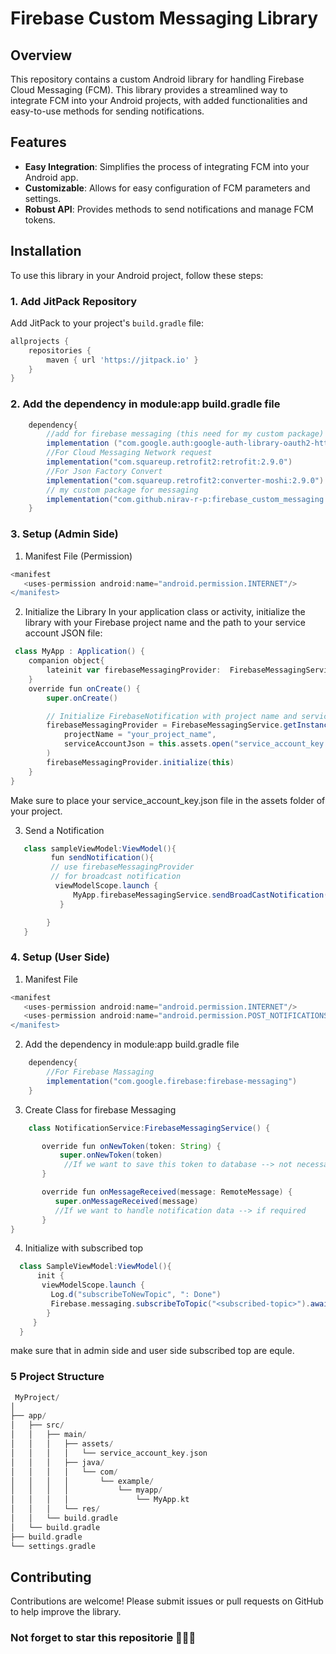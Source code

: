 # Firebase Custom Messaging Library

## Overview

This repository contains a custom Android library for handling Firebase Cloud Messaging (FCM). This library provides a streamlined way to integrate FCM into your Android projects, with added functionalities and easy-to-use methods for sending notifications.

## Features

- **Easy Integration**: Simplifies the process of integrating FCM into your Android app.
- **Customizable**: Allows for easy configuration of FCM parameters and settings.
- **Robust API**: Provides methods to send notifications and manage FCM tokens.

## Installation

To use this library in your Android project, follow these steps:

### 1. Add JitPack Repository

Add JitPack to your project's `build.gradle` file:

```groovy
allprojects {
    repositories {
        maven { url 'https://jitpack.io' }
    }
}
```

### 2. Add the dependency in module:app build.gradle file
```groovy
    dependency{
        //add for firebase messaging (this need for my custom package)
        implementation ("com.google.auth:google-auth-library-oauth2-http:1.17.0")
        //For Cloud Messaging Network request
        implementation("com.squareup.retrofit2:retrofit:2.9.0")
        //For Json Factory Convert
        implementation("com.squareup.retrofit2:converter-moshi:2.9.0")
        // my custom package for messaging
        implementation("com.github.nirav-r-p:firebase_custom_messaging:1.0.0")
    }
```

### 3. Setup (Admin Side)
 1. Manifest File (Permission)
 ```groovy
 <manifest
    <uses-permission android:name="android.permission.INTERNET"/>
</manifest>

```
   2. Initialize the Library
In your application class or activity, initialize the library with your Firebase project name and the path to your service account JSON file:
```groovy
 class MyApp : Application() {
    companion object{
        lateinit var firebaseMessagingProvider:  FirebaseMessagingService
    }
    override fun onCreate() {
        super.onCreate()

        // Initialize FirebaseNotification with project name and service account
        firebaseMessagingProvider = FirebaseMessagingService.getInstance(
            projectName = "your_project_name",
            serviceAccountJson = this.assets.open("service_account_key.json")
        )
        firebaseMessagingProvider.initialize(this)
    }
}

```
  Make sure to place your service_account_key.json file in the assets folder of your project.

  3. Send a Notification
```groovy
   class sampleViewModel:ViewModel(){
         fun sendNotification(){
         // use firebaseMessagingProvider
         // for broadcast notification
          viewModelScope.launch {
              MyApp.firebaseMessagingService.sendBroadCastNotification("<subscribed-topic>","<Title>","<Message>")
           }

        }
   }

```
### 4. Setup (User Side)
   1. Manifest File
 ```groovy
 <manifest
    <uses-permission android:name="android.permission.INTERNET"/>
    <uses-permission android:name="android.permission.POST_NOTIFICATIONS"/> <!--notification permission-->
</manifest>

```
   2. Add the dependency in module:app build.gradle file
```groovy
    dependency{
        //For Firebase Massaging
        implementation("com.google.firebase:firebase-messaging")
    }
```
   3. Create Class for firebase Messaging
```groovy
    class NotificationService:FirebaseMessagingService() {

       override fun onNewToken(token: String) {
           super.onNewToken(token)
            //If we want to save this token to database --> not necessary
       }

       override fun onMessageReceived(message: RemoteMessage) {
          super.onMessageReceived(message)
          //If we want to handle notification data --> if required
       }
}
```

  4. Initialize with subscribed top
  ```groovy
    class SampleViewModel:ViewModel(){
        init {
         viewModelScope.launch {
           Log.d("subscribeToNewTopic", ": Done")
           Firebase.messaging.subscribeToTopic("<subscribed-topic>").await()
          }
       }
    }
  ```

make sure that in admin side and user side subscribed top are equle.


### 5 Project Structure

```groovy
 MyProject/
│
├── app/
│   ├── src/
│   │   ├── main/
│   │   │   ├── assets/
│   │   │   │   └── service_account_key.json
│   │   │   ├── java/
│   │   │   │   └── com/
│   │   │   │       └── example/
│   │   │   │           └── myapp/
│   │   │   │               └── MyApp.kt
│   │   │   └── res/
│   │   └── build.gradle
│   └── build.gradle
├── build.gradle
└── settings.gradle


```


## Contributing
Contributions are welcome! Please submit issues or pull requests on GitHub to help improve the library.
### Not forget to star this repositorie 🌟🌟🌟
